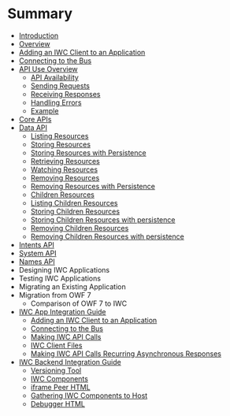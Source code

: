 # Summary
* [Introduction](README.md)
* [Overview](getting_started/overview.md)
* [Adding an IWC Client to an Application](getting_started/setup.md)
* [Connecting to the Bus](getting_started/connecting.md)
* [API Use Overview](getting_started/api/overview.md)
    * [API Availability](getting_started/api/apis.md)
    * [Sending Requests](getting_started/api/api_requests.md)
    * [Receiving Responses](getting_started/api/api_responses.md)
    * [Handling Errors](getting_started/api/api_error.md)
    * [Example](getting_started/api/api_error.md)
* [Core APIs](core_apis/overview.md)
* [Data API](core_apis/data/overview.md)
    * [Listing Resources](core_apis/data/listing.md)
    * [Storing Resources](core_apis/data/storing.md)
    * [Storing Resources with Persistence](core_apis/data/storing_persist.md)
    * [Retrieving Resources](core_apis/data/retreiving.md)
    * [Watching Resources](core_apis/data/watching.md)
    * [Removing Resources](core_apis/data/removing.md)
    * [Removing Resources with Persistence](core_apis/data/removing_persist.md)
    * [Children Resources](core_apis/data/children/overview.md)
    * [Listing Children Resources](core_apis/data/children/listing.md)
    * [Storing Children Resources](core_apis/data/children/storing.md)
    * [Storing Children Resources with persistence](core_apis/data/children/storing_persist.md)
    * [Removing Children Resources](core_apis/data/children/removing.md)
    * [Removing Children Resources with persistence](core_apis/data/children/removing_persist.md)
* [Intents API](core_apis/intents/overview.md)
* [System API](core_apis/system/overview.md)
* [Names API](core_apis/names/overview.md)
* Designing IWC Applications
* Testing IWC Applications
* Migrating an Existing Application
* Migration from OWF 7
    * Comparison of OWF 7 to IWC
* [IWC App Integration Guide](additional_guides/app_integration_guide/README.md)
    * [Adding an IWC Client to an Application](additional_guides/app_integration_guide/adding_an_iwc_client_to_an_application.md)
    * [Connecting to the Bus](additional_guides/app_integration_guide/connecting_to_the_bus.md)
    * [Making IWC API Calls](additional_guides/app_integration_guide/making_iwc_api_calls.md)
    * [IWC Client Files](additional_guides/app_integration_guide/iwc_client_files.md)
    * [Making IWC API Calls Recurring Asynchronous Responses](additional_guides/app_integration_guide/making_iwc_api_calls_asynchronous_responses.md)
* [IWC Backend Integration Guide](additional_guides/iwc_backend_integration_guide/README.md)
    * [Versioning Tool](additional_guides/iwc_backend_integration_guide/versioning_tool.md)
    * [IWC Components](additional_guides/iwc_backend_integration_guide/iwc_components.md)
    * [iframe Peer HTML](additional_guides/iwc_backend_integration_guide/iframe_peer_html.md)
    * [Gathering IWC Components to Host](additional_guides/iwc_backend_integration_guide/gathering_iwc_components_to_host.md)
    * [Debugger HTML](additional_guides/iwc_backend_integration_guide/debugger_html.md)

